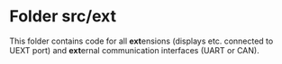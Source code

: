 # Folder src/ext

This folder contains code for all **ext**ensions (displays etc. connected to UEXT port) and **ext**ernal communication interfaces (UART or CAN).
